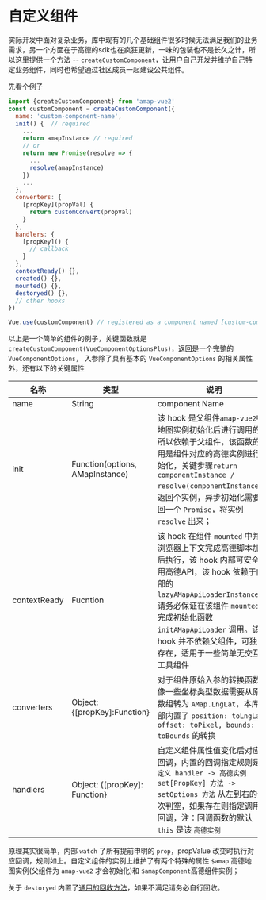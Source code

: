 # 自定义组件

实际开发中面对复杂业务，库中现有的几个基础组件很多时候无法满足我们的业务需求，另一个方面在于高德的sdk也在疯狂更新，一味的包装也不是长久之计，所以这里提供一个方法 -- `createCustomComponent`，让用户自己开发并维护自己特定业务组件，同时也希望通过社区成员一起建设公共组件。

先看个例子
<vuep template="#example"></vuep>

<script v-pre type="text/x-template" id="example">
  <template>
    <div class="amap-page-container">
      <el-amap vid="amapDemo" :zoom="zoom" :center="center" class="amap-demo">
        <amap-canvas-markers
          :data="markerData"
          :get-position="markerOptions.getPosition"
          :get-hover-title="markerOptions.getHoverTitle"
          :visible="markerOptions.visible"
          render-constructor="PointSimplifier.Render.Canvas"
          :render-options="markerOptions.renderOptions"
          :events="markerOptions.events"
          ></amap-canvas-markers>
      </el-amap>
      <div class="toolbar">
        <button type="button" name="button" @click="toggleVisible">toggle visible</button>
      </div>
    </div>
  </template>

  <style>
    .amap-demo {
      height: 300px;
    }
  </style>
  <script>
    // import {createCustomComponent} from 'amap-vue2' 
    const { createCustomComponent } = VueAMap;
    // 组件定义
    const AmapCanvasMarkers = createCustomComponent({
      name: 'amap-canvas-marker',
      props: [
        'visible',
        'zIndex',
        'data',
        'getPosition',
        'getHoverTitle',
        'compareDataItem',
        'autoSetFitView',
        'renderConstructor',
        'renderOptions',
        'maxChildrenOfQuadNode',
        'maxDepthOfQuadTree',
        'badBoundsAspectRatio'
      ],
      contextReady() {
        console.log('context ready', AMap);
      },
      init(options, map) {
        return new Promise((resolve, reject) => {
          AMapUI.loadUI(['misc/PointSimplifier'], PointSimplifier => {
            const {renderConstructor: renderStr, renderOptions } = options;
            // console.log(renderStr);
            if (renderStr) options.renderConstructor = renderStr.split('.').reduce((pre, cur) =>  pre[cur], {PointSimplifier});
            if (options.renderOptions && options.renderOptions.pointStyle) {
              const {pointStyle} = options.renderOptions;
              if (pointStyle.contentImg) pointStyle.content = PointSimplifier.Render.Canvas.getImageContent(pointStyle.contentImg, () => this.$amapComponent.renderLater()),
              e => console.error(e)
            }
            resolve(new PointSimplifier(options))
          });
        })
      },
      converters: {},
      handlers: {
        zIndex(index) {
          this.setzIndex(index);
        },
        visible(flag) {
          flag === false ? this.hide() : this.show();
        }
      }
    });
    const center = [121.5273285, 31.21515044];
    const markerData = Array.from({length: 10000},(x, index) => ({position: [
      center[0] + (Math.random() > 0.5 ? 1 : -1) * Math.random() * 0.6,
      center[1] + (Math.random() > 0.5 ? 1 : -1) * Math.random() * 0.6
    ], title: `小点坐标-${index}`}));
    module.exports = {
      components: {AmapCanvasMarkers},
      data() {
        return {
          zoom: 14,
          center,
          markerData,
          markerOptions: {
            visible: true,
            getPosition(dateItem) {
              return dateItem.position
            },
            getHoverTitle(dateItem) {
              return dateItem.title
            },
            renderOptions: {
              pointStyle: {
                contentImg: 'http://webapi.amap.com/theme/v1.3/markers/n/mark_b1.png',
                width: 19,
                height: 31,
                offset: ['-50%', '-100%'],
                fillStyle: null,
                strokeStyle: null
              }
            },
            events: {
              pointClick(e, point) {
                console.log('event pointClick', e, point)
              },
              pointMouseover(e, point) {
                console.log('event pointMouseover', e, point);
              },
              pointMouseout(e, point) {
                console.log('event pointMouseout', e, point)
              }
            }
          }
        }
      },
      methods: {
        toggleVisible() {
          this.markerOptions.visible = !this.markerOptions.visible;
        }
      }
    }
  </script>
</script>

```js
import {createCustomComponent} from 'amap-vue2'
const customComponent = createCustomComponent({
  name: 'custom-component-name',
  init() {  // required
    ...
    return amapInstance // required
    // or
    return new Promise(resolve => {
      ...
      resolve(amapInstance)
    })
    ...
  },
  converters: {
    [propKey](propVal) {
      return customConvert(propVal)
    }
  },
  handlers: {
    [propKey]() {
      // callback
    }
  },
  contextReady() {},
  created() {},
  mounted() {},
  destoryed() {},
  // other hooks
})

Vue.use(customComponent) // registered as a component named [custom-component-name]

```
以上是一个简单的组件的例子，关键函数就是 `createCustomComponent(VueComponentOptionsPlus)`，返回是一个完整的 `VueComponentOptions`， 入参除了具有基本的 `VueComponentOptions` 的相关属性外，还有以下的关键属性

名称 | 类型 | 说明
---|---|---|
name | String | component Name
init  |  Function(options, AMapInstance)  |  该 hook 是父组件`amap-vue2`中地图实例初始化后进行调用的, 所以依赖于父组件，该函数的作用是组件对应的高德实例进行初始化，关键步骤`return componentInstance / resolve(componentInstance)`，返回个实例，异步初始化需要返回一个 `Promise`，将实例 `resolve` 出来；
contextReady | Fucntion | 该 hook 在组件 `mounted` 中并且浏览器上下文完成高德脚本加载后执行，该 hook 内部可安全使用高德API，该 hook 依赖于内部的 `lazyAMapApiLoaderInstance`, 请务必保证在该组件 `mounted` 前完成初始化函数 `initAMapApiLoader` 调用。该 hook 并不依赖父组件，可独立存在，适用于一些简单无交互的工具组件
converters  | Object: {[propKey]:Function} | 对于组件原始入参的转换函数，像一些坐标类型数据需要从原始数组转为 `AMap.LngLat`，本库内部内置了 `position: toLngLat, offset: toPixel, bounds: toBounds` 的转换
handlers  | Object: {[propKey]: Function} | 自定义组件属性值变化后对应的回调，内置的回调指定规则是 `自定义 handler -> 高德实例 set[PropKey] 方法 -> setOptions 方法` 从左到右的依次判空，如果存在则指定调用该回调，注：回调函数的默认 `this` 是该 `高德实例`

原理其实很简单，内部 `watch` 了所有提前申明的 `prop`，propValue 改变时执行对应回调，规则如上。自定义组件的实例上维护了有两个特殊的属性 `$amap` 高德地图实例(父组件为 `amap-vue2` 才会初始化)和 `$amapComponent`高德组件实例；

关于 `destoryed` 内置了[通用的回收方法](https://github.com/MZIchenjl/amap-vue2/blob/dev/src/lib/mixins/register-component.js#L23)，如果不满足请务必自行回收。

